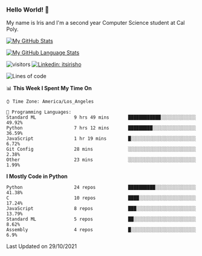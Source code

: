 ### Hello World! 👋

My name is Iris and I'm a second year Computer Science student at Cal Poly. 


[![My GitHub Stats](https://github-readme-stats.vercel.app/api?username=sleepyStick&show_icons=true&&count_private=true&include_all_commits=true&theme=buefy)]()

[![My GitHub Language Stats](https://github-readme-stats.vercel.app/api/top-langs/?username=sleepyStick&langs_count=5&theme=buefy)]()

![visitors](https://visitor-badge.glitch.me/badge?page_id=sleepyStick.sleepyStick)
[![Linkedin: itsirisho](https://img.shields.io/badge/-itsirisho-informational?style=flat-square&logo=Linkedin&logoColor=white&link=https://www.linkedin.com/in/itsirisho/)](https://www.linkedin.com/in/itsirisho/)

<!--START_SECTION:waka-->
![Lines of code](https://img.shields.io/badge/From%20Hello%20World%20I%27ve%20Written-13.2%20million%20lines%20of%20code-blue)

📊 **This Week I Spent My Time On** 

```text
⌚︎ Time Zone: America/Los_Angeles

💬 Programming Languages: 
Standard ML              9 hrs 49 mins       ████████████░░░░░░░░░░░░░   49.92% 
Python                   7 hrs 12 mins       █████████░░░░░░░░░░░░░░░░   36.59% 
JavaScript               1 hr 19 mins        █░░░░░░░░░░░░░░░░░░░░░░░░   6.72% 
Git Config               28 mins             ░░░░░░░░░░░░░░░░░░░░░░░░░   2.38% 
Other                    23 mins             ░░░░░░░░░░░░░░░░░░░░░░░░░   1.99%

```

**I Mostly Code in Python** 

```text
Python                   24 repos            ██████████░░░░░░░░░░░░░░░   41.38% 
C                        10 repos            ████░░░░░░░░░░░░░░░░░░░░░   17.24% 
JavaScript               8 repos             ███░░░░░░░░░░░░░░░░░░░░░░   13.79% 
Standard ML              5 repos             ██░░░░░░░░░░░░░░░░░░░░░░░   8.62% 
Assembly                 4 repos             █░░░░░░░░░░░░░░░░░░░░░░░░   6.9%

```



 Last Updated on 29/10/2021
<!--END_SECTION:waka-->

<!--
**konanyuta/konanyuta** is a ✨ _special_ ✨ repository because its `README.md` (this file) appears on your GitHub profile.

Here are some ideas to get you started:

- 🔭 I’m currently working on ...
- 🌱 I’m currently learning ...
- 👯 I’m looking to collaborate on ...
- 🤔 I’m looking for help with ...
- 💬 Ask me about ...
- 📫 How to reach me: ...
- 😄 Pronouns: ...
- ⚡ Fun fact: ...
-->
